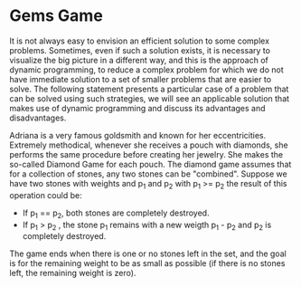 # Gems Game

It is not always easy to envision an efficient solution to some complex problems. Sometimes, even if such a solution exists, it is necessary to visualize the big picture in a different way, and this is the approach of dynamic programming, to reduce a complex problem for which we do not have immediate solution to a set of smaller problems that are easier to solve. The following statement presents a particular case of a problem that can be solved using such strategies, we will see an applicable solution that makes use of dynamic programming and discuss its advantages and disadvantages.

Adriana is a very famous goldsmith and known for her eccentricities. Extremely methodical, whenever she receives a pouch with diamonds, she performs the same procedure before creating her jewelry. She makes the so-called Diamond Game for each pouch. The diamond game assumes that for a collection of stones, any two stones can be "combined". Suppose we have two stones with weights and p<sub>1</sub> and p<sub>2</sub> with p<sub>1</sub> >= p<sub>2</sub> the result of this operation could be:

* If p<sub>1</sub> == p<sub>2</sub>, both stones are completely destroyed.
* If p<sub>1</sub> > p<sub>2</sub> , the stone p<sub>1</sub> remains with a new weigth p<sub>1</sub> - p<sub>2</sub> and p<sub>2</sub> is completely destroyed.

The game ends when there is one or no stones left in the set, and the goal is for the remaining weight to be as small as possible (if there is no stones left, the remaining weight is zero).